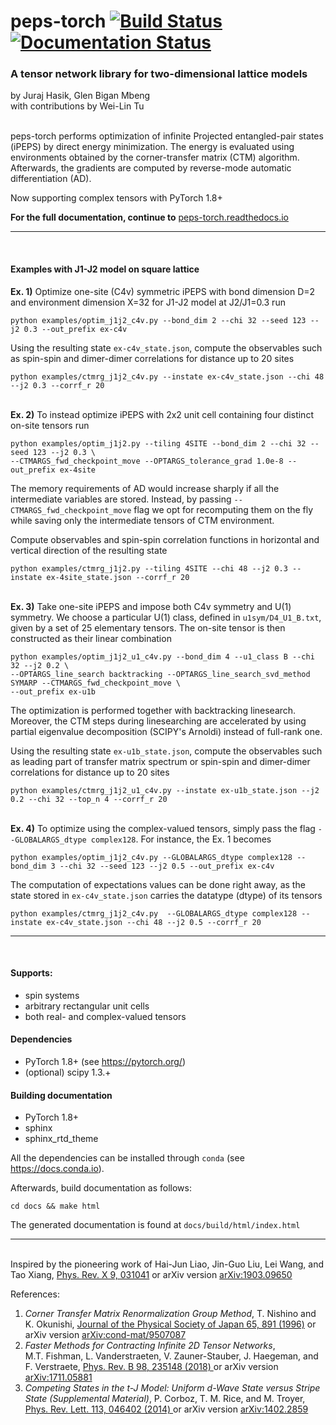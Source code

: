 # peps-torch [![Build Status](https://travis-ci.com/jurajHasik/peps-torch.svg?branch=master)](https://travis-ci.com/jurajHasik/tn-torch) [![Documentation Status](https://readthedocs.org/projects/peps-torch/badge/?version=latest)](https://peps-torch.readthedocs.io/en/latest/?badge=latest)
### A tensor network library for two-dimensional lattice models
by Juraj Hasik, Glen Bigan Mbeng\
with contributions by Wei-Lin Tu

\
peps-torch performs optimization of infinite Projected entangled-pair states (iPEPS) 
by direct energy minimization. The energy is evaluated using environments obtained 
by the corner-transfer matrix (CTM) algorithm. Afterwards, the gradients are computed by reverse-mode 
automatic differentiation (AD).

Now supporting complex tensors with PyTorch 1.8+

**For the full documentation, continue to** [peps-torch.readthedocs.io](https://peps-torch.readthedocs.io)
* * *
<br>

#### Examples with J1-J2 model on square lattice
**Ex. 1)** Optimize one-site (C4v) symmetric iPEPS with bond dimension D=2
and environment dimension X=32 for J1-J2 model at J2/J1=0.3 run 

```
python examples/optim_j1j2_c4v.py --bond_dim 2 --chi 32 --seed 123 --j2 0.3 --out_prefix ex-c4v
```
Using the resulting state `ex-c4v_state.json`, compute the observables such as spin-spin 
and dimer-dimer correlations for distance up to 20 sites

```
python examples/ctmrg_j1j2_c4v.py --instate ex-c4v_state.json --chi 48 --j2 0.3 --corrf_r 20
```

\
**Ex. 2)** To instead optimize iPEPS with 2x2 unit cell containing four distinct on-site tensors run

```
python examples/optim_j1j2.py --tiling 4SITE --bond_dim 2 --chi 32 --seed 123 --j2 0.3 \
--CTMARGS_fwd_checkpoint_move --OPTARGS_tolerance_grad 1.0e-8 --out_prefix ex-4site
```

The memory requirements of AD would increase sharply if all the intermediate variables are stored.
Instead, by passing `--CTMARGS_fwd_checkpoint_move` flag we opt for recomputing them on the fly 
while saving only the intermediate tensors of CTM environment.

Compute observables and spin-spin correlation functions in horizontal and vertical direction
of the resulting state

```
python examples/ctmrg_j1j2.py --tiling 4SITE --chi 48 --j2 0.3 --instate ex-4site_state.json --corrf_r 20
```

\
**Ex. 3)** Take one-site iPEPS and impose both C4v symmetry and U(1) symmetry. We choose a particular U(1) class,
defined in `u1sym/D4_U1_B.txt`, given by a set of 25 elementary tensors. The on-site tensor is then constructed
as their linear combination

```
python examples/optim_j1j2_u1_c4v.py --bond_dim 4 --u1_class B --chi 32 --j2 0.2 \
--OPTARGS_line_search backtracking --OPTARGS_line_search_svd_method SYMARP --CTMARGS_fwd_checkpoint_move \
--out_prefix ex-u1b
```

The optimization is performed together with backtracking linesearch. Moreover, the CTM steps during linesearching are accelerated
by using partial eigenvalue decomposition (SCIPY's Arnoldi) instead of full-rank one.

Using the resulting state `ex-u1b_state.json`, compute the observables such as leading part of transfer matrix spectrum or spin-spin 
and dimer-dimer correlations for distance up to 20 sites

```
python examples/ctmrg_j1j2_u1_c4v.py --instate ex-u1b_state.json --j2 0.2 --chi 32 --top_n 4 --corrf_r 20
```

\
**Ex. 4)** To optimize using the complex-valued tensors, simply pass the flag `--GLOBALARGS_dtype complex128`. For instance,
the Ex. 1 becomes

```
python examples/optim_j1j2_c4v.py --GLOBALARGS_dtype complex128 --bond_dim 3 --chi 32 --seed 123 --j2 0.5 --out_prefix ex-c4v
```
The computation of expectations values can be done right away, as the state stored in `ex-c4v_state.json` carries the 
datatype (dtype) of its tensors
```
python examples/ctmrg_j1j2_c4v.py  --GLOBALARGS_dtype complex128 --instate ex-c4v_state.json --chi 48 --j2 0.5 --corrf_r 20
```


* * *
<br>

#### Supports:
- spin systems
- arbitrary rectangular unit cells
- both real- and complex-valued tensors

#### Dependencies
- PyTorch 1.8+ (see https://pytorch.org/)
- (optional) scipy 1.3.+

#### Building documentation
- PyTorch 1.8+
- sphinx
- sphinx_rtd_theme


All the dependencies can be installed through ``conda`` (see https://docs.conda.io).

Afterwards, build documentation as follows:

`cd docs && make html`

The generated documentation is found at `docs/build/html/index.html`
* * *
\
Inspired by the pioneering work of Hai-Jun Liao, Jin-Guo Liu, Lei Wang, and Tao Xiang,
[Phys. Rev. X 9, 031041](https://journals.aps.org/prx/abstract/10.1103/PhysRevX.9.031041) or arXiv version [arXiv:1903.09650](https://arxiv.org/abs/1903.09650)

References:

1.	*Corner Transfer Matrix Renormalization Group Method*, T. Nishino and K. Okunishi, 
	[Journal of the Physical Society of Japan 65, 891 (1996)](https://journals.jps.jp/doi/10.1143/JPSJ.65.891) 
	or arXiv version [arXiv:cond-mat/9507087 ](https://arxiv.org/abs/cond-mat/9507087)
2.	*Faster Methods for Contracting Infinite 2D Tensor Networks*,  
	M.T. Fishman, L. Vanderstraeten, V. Zauner-Stauber, J. Haegeman, and F. Verstraete,
	[Phys. Rev. B 98, 235148 (2018) ](https://journals.aps.org/prb/abstract/10.1103/PhysRevB.98.235148)
	or arXiv version [arXiv:1711.05881 ](https://arxiv.org/abs/1711.05881)
3.	*Competing States in the t-J Model: Uniform d-Wave State versus Stripe State (Supplemental Material)*, 
	P. Corboz, T. M. Rice, and M. Troyer, [Phys. Rev. Lett. 113, 046402 (2014) ](https://journals.aps.org/prl/abstract/10.1103/PhysRevLett.113.046402>) or arXiv version 
	[arXiv:1402.2859](https://arxiv.org/abs/1402.2859)
